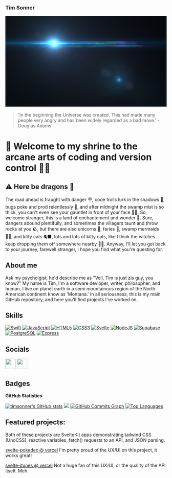 ### Tim Sonner  

![](Mograph_lensflare.png)
> 'In the beginning the Universe was created. This had made many people very angry and has been widely regarded as a bad move.' - Douglas Adams  

# 👋 Welcome to my shrine to the arcane arts of coding and version control 🧙‍♂️
## ⚠️ Here be dragons 🐉
The road ahead is fraught with danger 🪧, code trolls lurk in the shadows 🧌, bugs poke and prod relentlessly 🦟, and after midnight the swamp mist is so thick, you can't even see your gauntlet in front of your face 😶‍🌫️. So, welcome stranger, this is a land of enchantement and wonder 🤔. Sure, dangers abound plentifully, and sometimes the villagers taunt and throw rocks at you 🪨, but there are also unicorns 🦄, faries 🧚, swamp mermaids 🧜‍♀️, and kitty cats 🐈‍⬛, lots and lots of kitty cats, like I think the witches keep dropping them off somewhere nearby 🧙‍♀️. Anyway, I'll let you get back to your journey, farewell stranger, I hope you find what you're questing for.

## About me
Ask my psycholgist, he'd describe me as "Vell, Tim is just zis guy, you know?" My name is Tim, I'm a software devloper, writer, philosopher, and human. I live on planet earth in a semi mountainous region of the North American continent know as 'Montana.' In all seriousness, this is my main GitHub repository, and here you'll find projects I've worked on.

## Skills

<p align="left"> <a href="https://developer.apple.com/swift/" target="_blank" rel="noreferrer"><img src="https://raw.githubusercontent.com/danielcranney/readme-generator/main/public/icons/skills/swift-colored.svg" width="36" height="36" alt="Swift" /></a> <a href="https://developer.mozilla.org/en-US/docs/Web/JavaScript" target="_blank" rel="noreferrer"><img src="https://raw.githubusercontent.com/danielcranney/readme-generator/main/public/icons/skills/javascript-colored.svg" width="36" height="36" alt="JavaScript" /></a> <a href="https://developer.mozilla.org/en-US/docs/Glossary/HTML5" target="_blank" rel="noreferrer"><img src="https://raw.githubusercontent.com/danielcranney/readme-generator/main/public/icons/skills/html5-colored.svg" width="36" height="36" alt="HTML5" /></a> <a href="https://www.w3.org/TR/CSS/#css" target="_blank" rel="noreferrer"><img src="https://raw.githubusercontent.com/danielcranney/readme-generator/main/public/icons/skills/css3-colored.svg" width="36" height="36" alt="CSS3" /></a> <a href="https://svelte.dev/" target="_blank" rel="noreferrer"><img src="https://raw.githubusercontent.com/danielcranney/readme-generator/main/public/icons/skills/svelte-colored.svg" width="36" height="36" alt="Svelte" /></a> <a href="https://nodejs.org/en/" target="_blank" rel="noreferrer"><img src="https://raw.githubusercontent.com/danielcranney/readme-generator/main/public/icons/skills/nodejs-colored.svg" width="36" height="36" alt="NodeJS" /></a> <a href="https://supabase.io/" target="_blank" rel="noreferrer"><img src="https://raw.githubusercontent.com/danielcranney/readme-generator/main/public/icons/skills/supabase-colored.svg" width="36" height="36" alt="Supabase" /></a> <a href="https://www.postgresql.org/" target="_blank" rel="noreferrer"><img src="https://raw.githubusercontent.com/danielcranney/readme-generator/main/public/icons/skills/postgresql-colored.svg" width="36" height="36" alt="PostgreSQL" /></a> 
<a href="https://expressjs.com/" target="_blank" rel="noreferrer"><img src="https://raw.githubusercontent.com/danielcranney/readme-generator/main/public/icons/skills/express-colored.svg" width="36" height="36" alt="Express" /></a>
</p>

## Socials  

<p align="left"> <a href="https://www.linkedin.com/in/timsonner" target="_blank" rel="noreferrer"><img src="https://raw.githubusercontent.com/danielcranney/readme-generator/main/public/icons/socials/linkedin.svg" width="32" height="32" /></a> <a href="https://www.stackoverflow.com/users/13753781/tim-sonner" target="_blank" rel="noreferrer"><img src="https://raw.githubusercontent.com/danielcranney/readme-generator/main/public/icons/socials/stackoverflow.svg" width="32" height="32" /></a></p>


## Badges  

<b>GitHub Statistics</b>

<a href="http://www.github.com/timsonner"><img src="https://github-readme-stats.vercel.app/api?username=timsonner&show_icons=true&hide=&count_private=true&title_color=0891b2&text_color=ffffff&icon_color=0891b2&bg_color=1c1917&hide_border=true&show_icons=true" alt="timsonner's GitHub stats" /></a>
<a href="http://www.github.com/timsonner"><img src="https://github-readme-streak-stats.herokuapp.com/?user=timsonner&stroke=ffffff&background=1c1917&ring=0891b2&fire=0891b2&currStreakNum=ffffff&currStreakLabel=0891b2&sideNums=ffffff&sideLabels=ffffff&dates=ffffff&hide_border=true" /></a>
<a href="http://www.github.com/timsonner"><img src="https://activity-graph.herokuapp.com/graph?username=timsonner&bg_color=1c1917&color=ffffff&line=0891b2&point=ffffff&area_color=1c1917&area=true&hide_border=true&custom_title=GitHub%20Commits%20Graph" alt="GitHub Commits Graph" /></a>
<a href="https://github.com/timsonner" align="left"><img src="https://github-readme-stats.vercel.app/api/top-langs/?username=timsonner&langs_count=10&title_color=0891b2&text_color=ffffff&icon_color=0891b2&bg_color=1c1917&hide_border=true&locale=en&custom_title=Top%20%Languages" alt="Top Languages" /></a>



## Featured projects:  
Both of these projects are SvelteKit apps demonstrating tailwind CSS (UnoCSS), reactive variables, fetch() requests to an API, and JSON parsing.  

[svelte-pokedex @ vercel](https://svelte-pokedex-one.vercel.app) I'm pretty proud of the UX/UI on this project, it works great!

[svelte-itunes @ vercel](https://svelte-itunes.vercel.app) Not a huge fan of this UX/UI, or the quality of the API itself. Meh.
